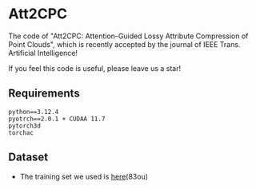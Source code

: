 # Att2CPC
The code of "Att2CPC: Attention-Guided Lossy Attribute Compression of Point Clouds", which is recently accepted by the journal of IEEE Trans. Artificial Intelligence!

If you feel this code is useful, please leave us a star!

## Requirements
```
python==3.12.4 
pyotrch==2.0.1 + CUDAA 11.7
pytorch3d 
torchac
```

## Dataset
- The training set we used is [here](https://pan.baidu.com/s/1XErZVDJay7fOJBy62_iExQ?pwd=83ou)(83ou)
 


